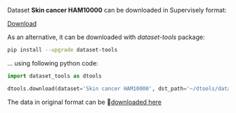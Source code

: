 Dataset **Skin cancer HAM10000** can be downloaded in Supervisely format:

 [Download](https://assets.supervisely.com/supervisely-supervisely-assets-public/teams_storage/V/E/dt/75rc87P55oAclezZFCrmeuYzsHikpfh9QblTpRQlsnW6gV16MUTnCgJWkCa9VvbzP64OP25aIR9ExNtITfk0gapm2IbS2qWA97lHLlM5m4V8dsAhjtHUqgenluIW.tar)

As an alternative, it can be downloaded with *dataset-tools* package:
``` bash
pip install --upgrade dataset-tools
```

... using following python code:
``` python
import dataset_tools as dtools

dtools.download(dataset='Skin cancer HAM10000', dst_path='~/dtools/datasets/Skin cancer HAM10000.tar')
```
The data in original format can be 🔗[downloaded here](https://www.kaggle.com/datasets/surajghuwalewala/ham1000-segmentation-and-classification/download?datasetVersionNumber=2)